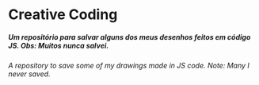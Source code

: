 # Creative Coding
##### Um repositório para salvar alguns dos meus desenhos feitos em código JS. Obs: Muitos nunca salvei.
###### A repository to save some of my drawings made in JS code. Note: Many I never saved.
